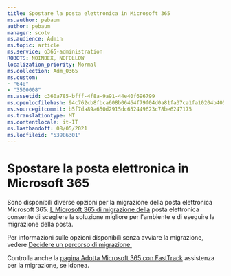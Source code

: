 ```yaml
---
title: Spostare la posta elettronica in Microsoft 365
ms.author: pebaum
author: pebaum
manager: scotv
ms.audience: Admin
ms.topic: article
ms.service: o365-administration
ROBOTS: NOINDEX, NOFOLLOW
localization_priority: Normal
ms.collection: Adm_O365
ms.custom:
- "640"
- "3500008"
ms.assetid: c360a785-bfff-4f8a-9a91-44e40f696799
ms.openlocfilehash: 94c762cb8fbca608b06464f79f04d0a81fa37ca1fa10204b405a18bd79f4bade
ms.sourcegitcommit: b5f7da89a650d2915dc652449623c78be6247175
ms.translationtype: MT
ms.contentlocale: it-IT
ms.lasthandoff: 08/05/2021
ms.locfileid: "53986301"
---
```

# <a name="move-email-to-microsoft-365"></a>Spostare la posta elettronica in Microsoft 365

Sono disponibili diverse opzioni per la migrazione della posta elettronica Microsoft 365. [L Microsoft 365 di migrazione della](https://aka.ms/alchemyinsight-mailmigrationadvisor) posta elettronica consente di scegliere la soluzione migliore per l'ambiente e di eseguire la migrazione della posta.
  
Per informazioni sulle opzioni disponibili senza avviare la migrazione, vedere [Decidere un percorso di migrazione.](https://docs.microsoft.com/Exchange/mailbox-migration/decide-on-a-migration-path)

Controlla anche la [pagina Adotta Microsoft 365 con FastTrack](https://www.microsoft.com/fasttrack/microsoft-365/office-365) assistenza per la migrazione, se idonea.
  